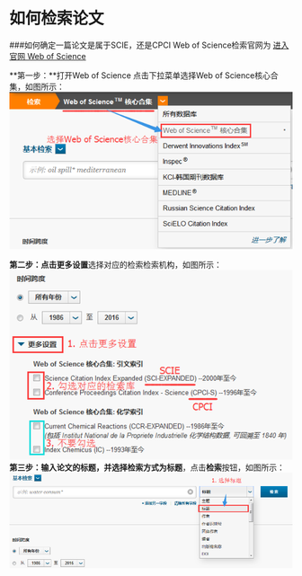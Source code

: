 # 如何检索论文

###如何确定一篇论文是属于SCIE，还是CPCI
Web of Science检索官网为 [进入官网 Web of Science](http://apps.webofknowledge.com)

**第一步：**打开Web of Science 点击下拉菜单选择Web of Science核心合集，如图所示：
![](search-in-official-1.png)

**第二步：**点击**更多设置**选择对应的检索检索机构，如图所示：
![](search-in-official-2.png)
**第三步：**输入论文的标题，并选择检索方式为**标题**，点击**检索**按钮，如图所示：
![](search-in-official-3.png)